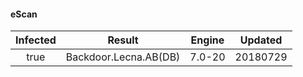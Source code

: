 #### eScan
| Infected      | Result      | Engine      | Updated      |
|:-------------:|:-----------:|:-----------:|:------------:|
| true | Backdoor.Lecna.AB(DB) | 7.0-20 | 20180729 |

